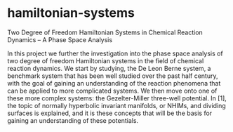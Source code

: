 # hamiltonian-systems
Two Degree of Freedom Hamiltonian Systems in Chemical Reaction Dynamics – A Phase Space Analysis

In this project we further the investigation into the phase space analysis of two degree of freedom Hamiltonian systems in the field of chemical reaction dynamics. We start by studying, the De Leon Berne system, a benchmark system that has been well studied over the past half century, with the goal of gaining an understanding of the reaction phenomena that can be applied to more complicated systems. We then move onto one of these more complex systems: the Gezelter-Miller three-well potential.
In [1], the topic of normally hyperbolic invariant manifolds, or NHIMs, and dividing surfaces is explained, and it is these concepts that will be the basis for gaining an understanding of these potentials.
